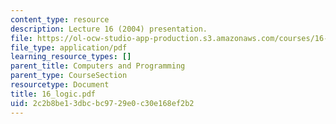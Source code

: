 ```yaml
---
content_type: resource
description: Lecture 16 (2004) presentation.
file: https://ol-ocw-studio-app-production.s3.amazonaws.com/courses/16-01-unified-engineering-i-ii-iii-iv-fall-2005-spring-2006/2c2b8be13dbcbc9729e0c30e168ef2b2_16_logic.pdf
file_type: application/pdf
learning_resource_types: []
parent_title: Computers and Programming
parent_type: CourseSection
resourcetype: Document
title: 16_logic.pdf
uid: 2c2b8be1-3dbc-bc97-29e0-c30e168ef2b2
---
```

